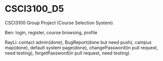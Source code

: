 # CSCI3100_D5

CSCI3100 Group Project (Course Selection System)

Ben: login, register, course browsing, profile

RayLi: contact admin(done), BugReport(done but need push), campus map(done), default system page(done), changePassword(in pull request, need testing), forgetPassword(in pull request, need testing)
